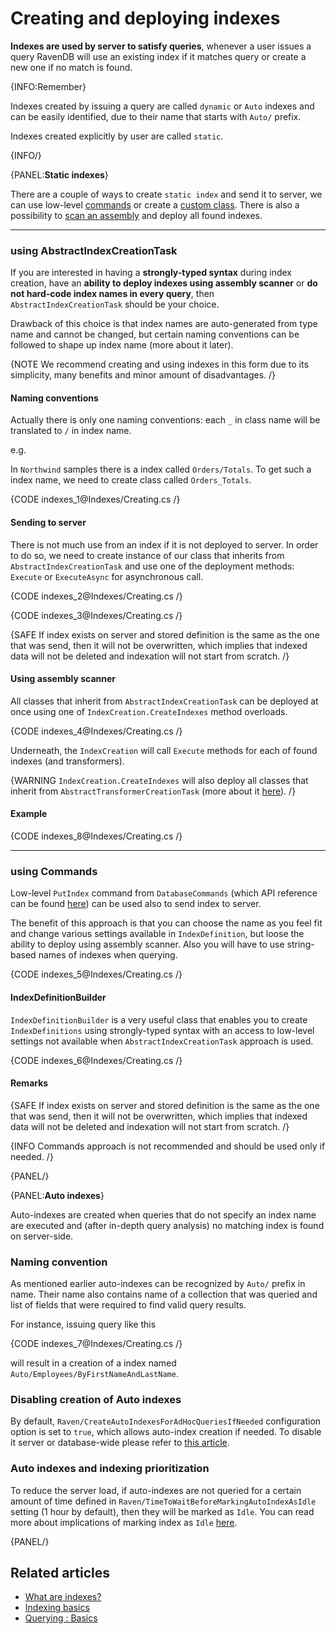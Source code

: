 ﻿# Creating and deploying indexes

**Indexes are used by server to satisfy queries**, whenever a user issues a query RavenDB will use an existing index if it matches query or create a new one if no match is found.

{INFO:Remember}

Indexes created by issuing a query are called `dynamic` or `Auto` indexes and can be easily identified, due to their name that starts with `Auto/` prefix.

Indexes created explicitly by user are called `static`.

{INFO/}

{PANEL:**Static indexes**}

There are a couple of ways to create `static index` and send it to server, we can use low-level [commands](../indexes/creating-and-deploying#using-commands) or create a [custom class](../indexes/creating-and-deploying#using-abstractindexcreationtask). There is also a possibility to [scan an assembly](../indexes/creating-and-deploying#using-assembly-scanner) and deploy all found indexes.

<hr />

### using AbstractIndexCreationTask

If you are interested in having a **strongly-typed syntax** during index creation, have an **ability to deploy indexes using assembly scanner** or **do not hard-code index names in every query**, then `AbstractIndexCreationTask` should be your choice. 

Drawback of this choice is that index names are auto-generated from type name and cannot be changed, but certain naming conventions can be followed to shape up index name (more about it later).

{NOTE We recommend creating and using indexes in this form due to its simplicity, many benefits and minor amount of disadvantages. /}

#### Naming conventions

Actually there is only one naming conventions: each `_` in class name will be translated to `/` in index name.

e.g.

In `Northwind` samples there is a index called `Orders/Totals`. To get such a index name, we need to create class called `Orders_Totals`.

{CODE indexes_1@Indexes/Creating.cs /}

#### Sending to server

There is not much use from an index if it is not deployed to server. In order to do so, we need to create instance of our class that inherits from `AbstractIndexCreationTask` and use one of the deployment methods: `Execute` or `ExecuteAsync` for asynchronous call.

{CODE indexes_2@Indexes/Creating.cs /}

{CODE indexes_3@Indexes/Creating.cs /}

{SAFE If index exists on server and stored definition is the same as the one that was send, then it will not be overwritten, which implies that indexed data will not be deleted and indexation will not start from scratch. /}

#### Using assembly scanner

All classes that inherit from `AbstractIndexCreationTask` can be deployed at once using one of `IndexCreation.CreateIndexes` method overloads.

{CODE indexes_4@Indexes/Creating.cs /}

Underneath, the `IndexCreation` will call `Execute` methods for each of found indexes (and transformers).

{WARNING `IndexCreation.CreateIndexes` will also deploy all classes that inherit from `AbstractTransformerCreationTask` (more about it [here](../transformers/creating-and-deploying)). /}

#### Example

{CODE indexes_8@Indexes/Creating.cs /}

<hr />

### using Commands

Low-level `PutIndex` command from `DatabaseCommands` (which API reference can be found [here](../client-api/commands/indexes/put)) can be used also to send index to server.

The benefit of this approach is that you can choose the name as you feel fit and change various settings available in `IndexDefinition`, but loose the ability to deploy using assembly scanner. Also you will have to use string-based names of indexes when querying.

{CODE indexes_5@Indexes/Creating.cs /}

#### IndexDefinitionBuilder

`IndexDefinitionBuilder` is a very useful class that enables you to create `IndexDefinitions` using strongly-typed syntax with an access to low-level settings not available when `AbstractIndexCreationTask` approach is used.

{CODE indexes_6@Indexes/Creating.cs /}

#### Remarks

{SAFE If index exists on server and stored definition is the same as the one that was send, then it will not be overwritten, which implies that indexed data will not be deleted and indexation will not start from scratch. /}

{INFO Commands approach is not recommended and should be used only if needed. /}

{PANEL/}

{PANEL:**Auto indexes**}

Auto-indexes are created when queries that do not specify an index name are executed and (after in-depth query analysis) no matching index is found on server-side.

### Naming convention

As mentioned earlier auto-indexes can be recognized by `Auto/` prefix in name. Their name also contains name of a collection that was queried and list of fields that were required to find valid query results.

For instance, issuing query like this

{CODE indexes_7@Indexes/Creating.cs /}

will result in a creation of a index named `Auto/Employees/ByFirstNameAndLastName`.

### Disabling creation of Auto indexes

By default, `Raven/CreateAutoIndexesForAdHocQueriesIfNeeded` configuration option is set to `true`, which allows auto-index creation if needed. To disable it server or database-wide please refer to [this article](../server/configuration/configuration-options).

### Auto indexes and indexing prioritization

To reduce the server load, if auto-indexes are not queried for a certain amount of time defined in `Raven/TimeToWaitBeforeMarkingAutoIndexAsIdle` setting (1 hour by default), then they will be marked as `Idle`. You can read more about implications of marking index as `Idle` [here](../server/administration/index-administration#index-prioritization).

{PANEL/}

## Related articles

- [What are indexes?](../indexes/what-are-indexes)
- [Indexing basics](../indexes/indexing-basics)
- [Querying : Basics](../indexes/querying/basics)
